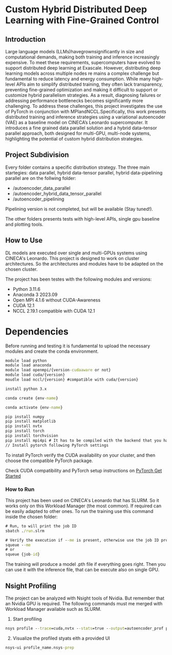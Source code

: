 # Custom Hybrid Distributed Deep Learning with Fine-Grained Control

## Introduction
Large language models (LLMs)havegrownsignificantly in size and computational demands, making both training and inference increasingly expensive. To meet these requirements, supercomputers have evolved to support distributed deep learning at Exascale. However, distributing deep learning models across multiple nodes re mains a complex challenge but fundamental to reduce latency and energy consumption. While many high-level APIs aim to simplify distributed training, they often lack transparency, preventing fine-grained optimization and making it difficult to support or customize hybrid parallelism strategies. As a result, diagnosing failures or addressing performance bottlenecks becomes significantly more challenging. To address these challenges, this project investigates the use of PyTorch in conjunction with MPIandNCCL.Specifically, this work presents distributed training and inference strategies using a variational autoencoder (VAE) as a baseline model on CINECA’s Leonardo supercomputer. It introduces a fine grained data parallel solution and a hybrid data–tensor parallel approach, both designed for multi-GPU, multi-node systems, highlighting the potential of custom hybrid distribution strategies.

## Project Subdivision

Every folder contains a specific distribution strategy. The three main startegies: data parallel, hybrid data-tensor parallel, hybrid data-pipelining parallel are on the follwing folder:

- /autoencoder_data_parallel
- /autoencoder_hybrid_data_tensor_parallel
- /autoencoder_pipelining

Pipelining version is not completed, but will be available (Stay tuned!).

The other folders presents tests with high-level APIs, single gpu baseline and plotting tools.

## How to Use
DL models are executed over single and multi-GPUs systems using CINECA's Leonardo.
This project is designed to work on cluster architectures.
So the architectures and modules have to be adapted on the chosen cluster.

The project has been testes with the following modules and versions:

- Python 3.11.6
- Anaconda 3 2023.09
- Open MPI 4.1.6 without CUDA-Awareness
- CUDA 12.1 
- NCCL 2.19.1 compatible with CUDA 12.1

# Dependencies

Before running and testing it is fundamental to upload the necessary modules and create the conda environment.

```cmd
module load python
module load anaconda
module load openmpi/{version-cudaaware or not}
module load cuda/{version}
moudle load nccl/{version} #compatible with cuda/{version}
``` 

```cmd
install python 3.x

conda create {env-name}

conda activate {env-name}

pip install numpy
pip install matplotlib
pip install nvtx
pip install torch
pip install torchvision
pip install mpi4pi # It has to be compiled with the backend that you have (eg. Open MPI)
// Install pytorch following PyTorch settings
```

To install PyTorch verify the CUDA availability on your cluster, and then choose the compatible PyTorch package.

Check CUDA compatibility and PyTorch setup instructions on [PyTorch Get Started](https://pytorch.org/get-started/locally/)

### How to Run

This project has been used on CINECA's Leonardo that has SLURM. So it works only on this Workload Manager (the most common). If required can be easily adapted to other ones.
To run the training use this command inside the chosen folder:

```cmd
# Run, to will print the job ID
sbatch ./run.slrm 

# Verify the execution if --me is present, otherwise use the job ID provided
squeue --me
# or
squeue {job-id}
```

The training will produce a model .pth file if everything goes right. Then you can use it with the inference file, that can be execute also on single GPU.

## Nsight Profiling

The project can be analyzed with Nsight tools of Nvidia. But remember that an Nvidia GPU is required. The following commands must me merged with Workload Manager available such as SLURM.

1. Start profiling

```cmd
nsys profile --trace=cuda,nvtx --stats=true --output=autoencoder_prof python train.py
```

2. Visualize the profiled styats eith a provided UI

```cmd
nsys-ui profile_name.nsys-prep
```

